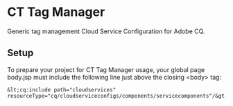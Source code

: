 
# CT Tag Manager

Generic tag management Cloud Service Configuration for Adobe CQ.

## Setup

To prepare your project for CT Tag Manager usage, your global page body.jsp must include the following line just above
the closing &lt;body&gt; tag:

    &lt;cq:include path="cloudservices" resourceType="cq/cloudserviceconfigs/components/servicecomponents"/&gt;

